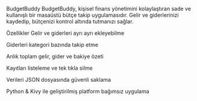 BudgetBuddy BudgetBuddy, kişisel finans yönetimini kolaylaştıran sade ve kullanışlı bir masaüstü bütçe takip uygulamasıdır. Gelir ve giderlerinizi kaydedip, bütçenizi kontrol altında tutmanızı sağlar.

Özellikler Gelir ve giderleri ayrı ayrı ekleyebilme

Giderleri kategori bazında takip etme

Anlık toplam gelir, gider ve bakiye özeti

Kayıtları listeleme ve tek tıkla silme

Verileri JSON dosyasında güvenli saklama

Python & Kivy ile geliştirilmiş platform bağımsız uygulama
